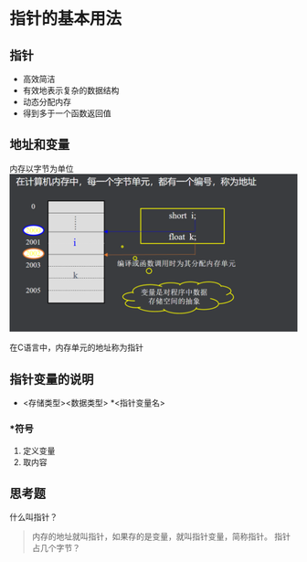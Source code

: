 # 指针的基本用法

## 指针  
- 高效简洁  
- 有效地表示复杂的数据结构  
- 动态分配内存  
- 得到多于一个函数返回值  


## 地址和变量  
内存以字节为单位  
![](./picture/1_1.png)  
  
  在C语言中，内存单元的地址称为指针  


## 指针变量的说明   
- <存储类型><数据类型> *<指针变量名>   


### \*符号
1. 定义变量
2. 取内容  

## 思考题
什么叫指针？
> 内存的地址就叫指针，如果存的是变量，就叫指针变量，简称指针。
指针占几个字节？
> 